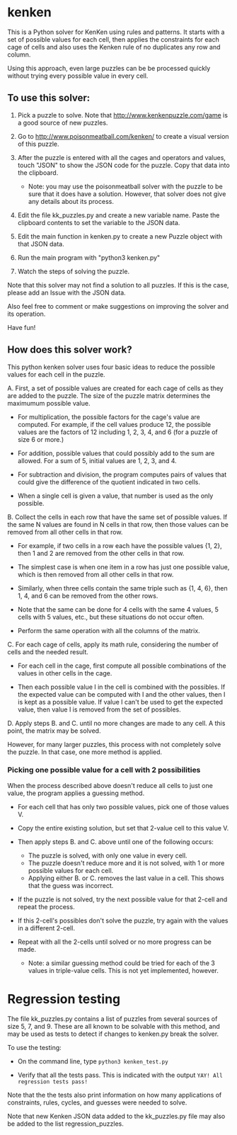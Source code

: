 # kenken
This is a Python solver for KenKen using rules and patterns. It starts with a set of possible values for each cell, then applies the constraints for each cage of cells and also uses the Kenken rule of no duplicates any row and column.

Using this approach, even large puzzles can be be processed quickly without trying every possible value in every cell.

##  To use this solver:
1. Pick a puzzle to solve. Note that http://www.kenkenpuzzle.com/game is a good source of
   new puzzles.

2. Go to http://www.poisonmeatball.com/kenken/ to create a visual version of this puzzle.

3. After the puzzle is entered with all the cages and operators and values, touch "JSON"
   to show the JSON code for the puzzle. Copy that data into the clipboard.
   
   * Note: you may use the poisonmeatball solver with the puzzle to be sure that it does have
     a solution. However, that solver does not give any details about its process.

4. Edit the file kk_puzzles.py and create a new variable name. Paste the clipboard contents to
   set the variable to the JSON data.

5. Edit the main function in kenken.py to create a new Puzzle object with that JSON data.

6. Run the main program with "python3 kenken.py"

7. Watch the steps of solving the puzzle.

Note that this solver may not find a solution to all puzzles. If this is the case, please
add an Issue with the JSON data.

Also feel free to comment or make suggestions on improving the solver and its operation.

Have fun!

## How does this solver work?

This python kenken solver uses four basic ideas to reduce the possible values for each cell in the puzzle.

A. First, a set of possible values are created for each cage of cells as they are added to the puzzle. The size of the puzzle matrix determines the maximumum possible value.

* For multiplication, the possible factors for the cage's value are computed. For example, if the cell values produce 12, the possible values are the factors of 12 including 1, 2, 3, 4, and 6 (for a puzzle of size 6 or more.)

* For addition, possible values that could possibly add to the sum are allowed. For a sum of 5, initial values are 1, 2, 3, and 4.

* For subtraction and division, the program computes pairs of values that could give the difference of the quotient indicated in two cells.

* When a single cell is given a value, that number is used as the only possible.

B. Collect the cells in each row that have the same set of possible values. If the same N values are found in N cells in that row, then those values can be removed from all other cells in that row.

* For example, if two cells in a row each have the possible values {1, 2}, then 1 and 2 are removed from the other cells in that row.

* The simplest case is when one item in a row has just one possible value, which is then removed from all other cells in that row.

* Similarly, when three cells contain the same triple such as {1, 4, 6}, then 1, 4, and 6 can be removed from the other rows.

* Note that the same can be done for 4 cells with the same 4 values, 5 cells with 5 values, etc., but these situations do not occur often.

* Perform the same operation with all the columns of the matrix.

C. For each cage of cells, apply its math rule, considering the number of cells and the needed result.

* For each cell in the cage, first compute all possible combinations of the values in other cells in the cage.

* Then each possible value I in the cell is combined with the possibles. If the expected value can be computed with I and the other values, then I is kept as a possible value. If value I can't be used to get the expected value, then value I is removed from the set of possibles.

D. Apply steps B. and C. until no more changes are made to any cell. A this point, the matrix may be solved.

However, for many larger puzzles, this process with not completely solve the puzzle. In that case, one more method is applied.

### Picking one possible value for a cell with 2 possibilities
When the process described above doesn't reduce all cells to just one value, the program applies a guessing method.

* For each cell that has only two possible values, pick one of those values V.

* Copy the entire existing solution, but set that 2-value cell to this value V.

* Then apply steps B. and C. above until one of the following occurs:
  * The puzzle is solved, with only one value in every cell.
  * The puzzle doesn't reduce more and it is not solved, with 1 or more possible values for each cell.
  * Applying either B. or C. removes the last value in a cell. This shows that the guess was incorrect.
  
* If the puzzle is not solved, try the next possible value for that 2-cell and repeat the process.

* If this 2-cell's possibles don't solve the puzzle, try again with the values in a different 2-cell.

* Repeat with all the 2-cells until solved or no more progress can be made.

  * Note: a similar guessing method could be tried for each of the 3 values in triple-value cells. This is not yet implemented, however.
  
# Regression testing
The file kk_puzzles.py contains a list of puzzles from several sources of size 5, 7, and 9. These are all known to be solvable with this method, and may be used as tests to detect if changes to kenken.py break the solver.

To use the testing:
* On the command line, type
````python3 kenken_test.py````

* Verify that all the tests pass. This is indicated with the output ````YAY! All regression tests pass!````

Note that the the tests also print information on how many applications of constraints, rules, cycles, and guesses were needed to solve.

Note that new Kenken JSON data added to the kk_puzzles.py file may also be added to the list regression_puzzles.
